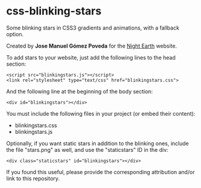 # css-blinking-stars
Some blinking stars in CSS3 gradients and animations, with a fallback option.

Created by **Jose Manuel Gómez Poveda** for the <a href="nightearth.com">Night Earth</a> website.

To add stars to your website, just add the following lines to the head section:
```
<script src="blinkingstars.js"></script>
<link rel="stylesheet" type="text/css" href="blinkingstars.css">
```

And the following line at the beginning of the body section:
```
<div id="blinkingstars"></div>
```

You must include the following files in your project (or embed their content):
* blinkingstars.css
* blinkingstars.js

Optionally, if you want static stars in addition to the blinking ones, include the file "stars.png" as well, and use the "staticstars" ID in the div:
```
<div class="staticstars" id="blinkingstars"></div>
```

If you found this useful, please provide the corresponding attribution and/or link to this repository.

